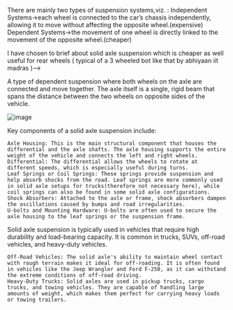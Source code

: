 There are mainly two types of suspension systems,viz. :
Independent Systems->each wheel is connected to the car’s chassis independently, allowing it to move without affecting the opposite wheel.(expensive)
Dependent Systems->the movement of one wheel is directly linked to the movement of the opposite wheel.(cheaper)

I have chosen to brief about solid axle suspension which is cheaper as well useful for rear wheels ( typical of a 3 wheeled bot like that by abhiyaan iit madras )-->

A type of dependent suspension where both wheels on the axle are connected and move together. The axle itself is a single, rigid beam that spans the distance between the two wheels on opposite sides of the vehicle.

![image](https://github.com/user-attachments/assets/fed488d8-4d2f-48c7-86ca-63751f0e97b3)


Key components of a solid axle suspension include:

    Axle Housing: This is the main structural component that houses the differential and the axle shafts. The axle housing supports the entire weight of the vehicle and connects the left and right wheels.
    Differential: The differential allows the wheels to rotate at different speeds, which is especially useful during turns.
    Leaf Springs or Coil Springs: These springs provide suspension and help absorb shocks from the road. Leaf springs are more commonly used in solid axle setups for trucks(therefore not necessary here), while coil springs can also be found in some solid axle configurations.
    Shock Absorbers: Attached to the axle or frame, shock absorbers dampen the oscillations caused by bumps and road irregularities.
    U-bolts and Mounting Hardware: U-bolts are often used to secure the axle housing to the leaf springs or the suspension frame.

Solid axle suspension is typically used in vehicles that require high durability and load-bearing capacity. It is common in trucks, SUVs, off-road vehicles, and heavy-duty vehicles.

    Off-Road Vehicles: The solid axle's ability to maintain wheel contact with rough terrain makes it ideal for off-roading. It is often found in vehicles like the Jeep Wrangler and Ford F-250, as it can withstand the extreme conditions of off-road driving.
    Heavy-Duty Trucks: Solid axles are used in pickup trucks, cargo trucks, and towing vehicles. They are capable of handling large amounts of weight, which makes them perfect for carrying heavy loads or towing trailers.
